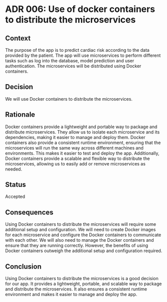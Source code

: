 # ADR 006: Use of docker containers to distribute the microservices
## Context
The purpose of the app is to predict cardiac risk according to the data provided by the patient. The app will use microservices to perform different tasks such as log into the database, model prediction and user authentication. The microservices will be distributed using Docker containers.
## Decision
We will use Docker containers to distribute the microservices.
## Rationale
Docker containers provide a lightweight and portable way to package and distribute microservices. They allow us to isolate each microservice and its dependencies, making it easier to manage and deploy them. Docker containers also provide a consistent runtime environment, ensuring that the microservices will run the same way across different machines and environments. This makes it easier to test and deploy the app. Additionally, Docker containers provide a scalable and flexible way to distribute the microservices, allowing us to easily add or remove microservices as needed.
## Status
Accepted
## Consequences
Using Docker containers to distribute the microservices will require some additional setup and configuration. We will need to create Docker images for each microservice and configure the Docker containers to communicate with each other. We will also need to manage the Docker containers and ensure that they are running correctly. However, the benefits of using Docker containers outweigh the additional setup and configuration required.
## Conclusion
Using Docker containers to distribute the microservices is a good decision for our app. It provides a lightweight, portable, and scalable way to package and distribute the microservices. It also ensures a consistent runtime environment and makes it easier to manage and deploy the app.